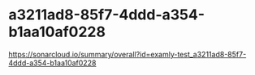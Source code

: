 # a3211ad8-85f7-4ddd-a354-b1aa10af0228
https://sonarcloud.io/summary/overall?id=examly-test_a3211ad8-85f7-4ddd-a354-b1aa10af0228
